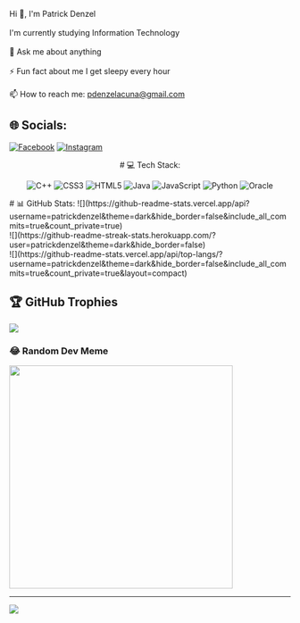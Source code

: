  Hi 👋, I'm Patrick Denzel<br><br>I'm currently studying Information Technology <br><br>💬 Ask me about anything <br><br>⚡ Fun fact about me I get sleepy every hour<br><br>📫 How to reach me: pdenzelacuna@gmail.com


## 🌐 Socials:
[![Facebook](https://img.shields.io/badge/Facebook-%231877F2.svg?logo=Facebook&logoColor=white)](https://facebook.com/https://www.facebook.com/Patrick.D.P.Acuna/) [![Instagram](https://img.shields.io/badge/Instagram-%23E4405F.svg?logo=Instagram&logoColor=white)](https://instagram.com/https://www.instagram.com/patrick.denzell/?next=%2F) 

<center>
# 💻 Tech Stack:

![C++](https://img.shields.io/badge/c++-%2300599C.svg?style=for-the-badge&logo=c%2B%2B&logoColor=white) ![CSS3](https://img.shields.io/badge/css3-%231572B6.svg?style=for-the-badge&logo=css3&logoColor=white) ![HTML5](https://img.shields.io/badge/html5-%23E34F26.svg?style=for-the-badge&logo=html5&logoColor=white) ![Java](https://img.shields.io/badge/java-%23ED8B00.svg?style=for-the-badge&logo=openjdk&logoColor=white) ![JavaScript](https://img.shields.io/badge/javascript-%23323330.svg?style=for-the-badge&logo=javascript&logoColor=%23F7DF1E) ![Python](https://img.shields.io/badge/python-3670A0?style=for-the-badge&logo=python&logoColor=ffdd54) ![Oracle](https://img.shields.io/badge/Oracle-F80000?style=for-the-badge&logo=oracle&logoColor=white)
</center>
# 📊 GitHub Stats:
![](https://github-readme-stats.vercel.app/api?username=patrickdenzel&theme=dark&hide_border=false&include_all_commits=true&count_private=true)<br/>
![](https://github-readme-streak-stats.herokuapp.com/?user=patrickdenzel&theme=dark&hide_border=false)<br/>
![](https://github-readme-stats.vercel.app/api/top-langs/?username=patrickdenzel&theme=dark&hide_border=false&include_all_commits=true&count_private=true&layout=compact)

## 🏆 GitHub Trophies
![](https://github-profile-trophy.vercel.app/?username=patrickdenzel&theme=radical&no-frame=false&no-bg=false&margin-w=4)

### 😂 Random Dev Meme
<img src='https://randommeme-five.vercel.app/' style="height: 400px;"/>

---
[![](https://visitcount.itsvg.in/api?id=patrickdenzel&icon=0&color=0)](https://visitcount.itsvg.in)

<!-- Proudly created with GPRM ( https://gprm.itsvg.in ) -->
